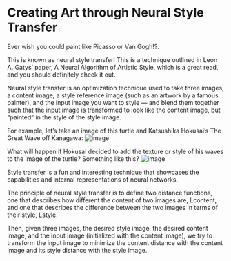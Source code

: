 # Creating Art through Neural Style Transfer

Ever wish you could paint like Picasso or Van Gogh!?.

This is known as neural style transfer! This is a technique outlined in Leon A. Gatys’ paper, A Neural Algorithm of Artistic Style, which is a great read, and you should definitely check it out.

Neural style transfer is an optimization technique used to take three images, a content image, a style reference image (such as an artwork by a famous painter), and the input image you want to style — and blend them together such that the input image is transformed to look like the content image, but “painted” in the style of the style image.

For example, let’s take an image of this turtle and Katsushika Hokusai’s The Great Wave off Kanagawa:
![image](https://user-images.githubusercontent.com/58273769/115754767-2e3e2000-a3ba-11eb-891a-34d3b5777a32.png)

What will happen if Hokusai decided to add the texture or style of his waves to the image of the turtle? Something like this?
![image](https://user-images.githubusercontent.com/58273769/115754839-4150f000-a3ba-11eb-9210-a2ba9ae0c901.png)

Style transfer is a fun and interesting technique that showcases the capabilities and internal representations of neural networks.

The principle of neural style transfer is to define two distance functions, one that describes how different the content of two images are, Lcontent, and one that describes the difference between the two images in terms of their style, Lstyle.

Then, given three images, the desired style image, the desired content image, and the input image (initialized with the content image), we try to transform the input image to minimize the content distance with the content image and its style distance with the style image.
